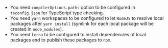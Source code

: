 - You need `compilerOptions.paths` option to be configured in `tsconfig.json` for TypeScript type checking.
- You need `yarn` workspaces to be configured to let `NodeJS` to resolve local packages after `yarn install` (symlink for each local package will be created in `node_modules`).
- You need `lerna` to be configured to install dependencies of local packages and to publish these packages to `npm`.
